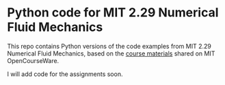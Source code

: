 # Python code for MIT 2.29 Numerical Fluid Mechanics
This repo contains Python versions of the code examples from MIT 2.29 Numerical Fluid Mechanics, based on the [course materials](https://ocw.mit.edu/courses/2-29-numerical-fluid-mechanics-spring-2015) shared on MIT OpenCourseWare. 

I will add code for the assignments soon. 
